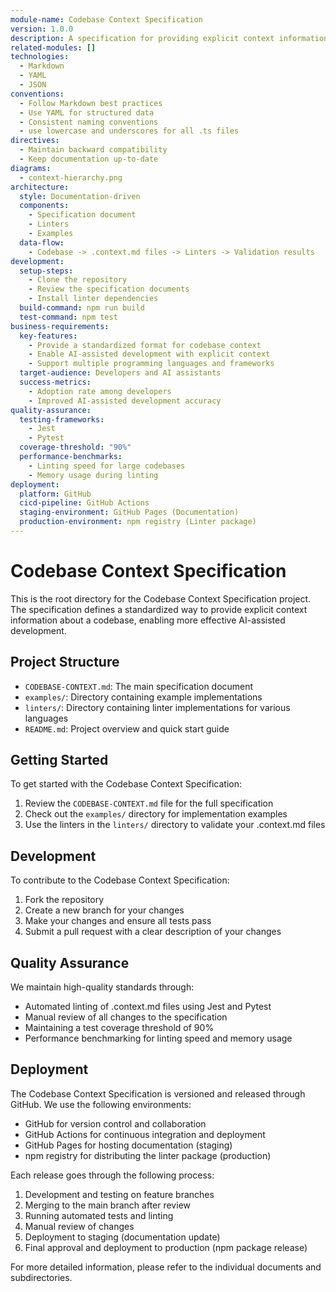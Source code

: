 ```yaml
---
module-name: Codebase Context Specification
version: 1.0.0
description: A specification for providing explicit context information about a codebase
related-modules: []
technologies:
  - Markdown
  - YAML
  - JSON
conventions:
  - Follow Markdown best practices
  - Use YAML for structured data
  - Consistent naming conventions
  - use lowercase and underscores for all .ts files
directives:
  - Maintain backward compatibility
  - Keep documentation up-to-date
diagrams:
  - context-hierarchy.png
architecture:
  style: Documentation-driven
  components:
    - Specification document
    - Linters
    - Examples
  data-flow: 
    - Codebase -> .context.md files -> Linters -> Validation results
development:
  setup-steps:
    - Clone the repository
    - Review the specification documents
    - Install linter dependencies
  build-command: npm run build
  test-command: npm test
business-requirements:
  key-features:
    - Provide a standardized format for codebase context
    - Enable AI-assisted development with explicit context
    - Support multiple programming languages and frameworks
  target-audience: Developers and AI assistants
  success-metrics:
    - Adoption rate among developers
    - Improved AI-assisted development accuracy
quality-assurance:
  testing-frameworks:
    - Jest
    - Pytest
  coverage-threshold: "90%"
  performance-benchmarks:
    - Linting speed for large codebases
    - Memory usage during linting
deployment:
  platform: GitHub
  cicd-pipeline: GitHub Actions
  staging-environment: GitHub Pages (Documentation)
  production-environment: npm registry (Linter package)
---
```


# Codebase Context Specification

This is the root directory for the Codebase Context Specification project. The specification defines a standardized way to provide explicit context information about a codebase, enabling more effective AI-assisted development.

## Project Structure

- `CODEBASE-CONTEXT.md`: The main specification document
- `examples/`: Directory containing example implementations
- `linters/`: Directory containing linter implementations for various languages
- `README.md`: Project overview and quick start guide

## Getting Started

To get started with the Codebase Context Specification:

1. Review the `CODEBASE-CONTEXT.md` file for the full specification
2. Check out the `examples/` directory for implementation examples
3. Use the linters in the `linters/` directory to validate your .context.md files

## Development

To contribute to the Codebase Context Specification:

1. Fork the repository
2. Create a new branch for your changes
3. Make your changes and ensure all tests pass
4. Submit a pull request with a clear description of your changes

## Quality Assurance

We maintain high-quality standards through:

- Automated linting of .context.md files using Jest and Pytest
- Manual review of all changes to the specification
- Maintaining a test coverage threshold of 90%
- Performance benchmarking for linting speed and memory usage

## Deployment

The Codebase Context Specification is versioned and released through GitHub. We use the following environments:

- GitHub for version control and collaboration
- GitHub Actions for continuous integration and deployment
- GitHub Pages for hosting documentation (staging)
- npm registry for distributing the linter package (production)

Each release goes through the following process:

1. Development and testing on feature branches
2. Merging to the main branch after review
3. Running automated tests and linting
4. Manual review of changes
5. Deployment to staging (documentation update)
6. Final approval and deployment to production (npm package release)

For more detailed information, please refer to the individual documents and subdirectories.